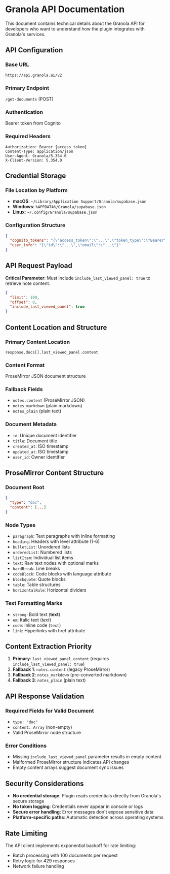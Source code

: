 # Granola API Documentation

This document contains technical details about the Granola API for developers who want to understand how the plugin integrates with Granola's services.

## API Configuration

### Base URL

`https://api.granola.ai/v2`

### Primary Endpoint

`/get-documents` (POST)

### Authentication

Bearer token from Cognito

### Required Headers

```
Authorization: Bearer {access_token}
Content-Type: application/json
User-Agent: Granola/5.354.0
X-Client-Version: 5.354.0
```

## Credential Storage

### File Location by Platform

- **macOS**: `~/Library/Application Support/Granola/supabase.json`
- **Windows**: `%APPDATA%/Granola/supabase.json`
- **Linux**: `~/.config/Granola/supabase.json`

### Configuration Structure

```json
{
  "cognito_tokens": "{\"access_token\":\"...\",\"token_type\":\"Bearer\",\"expires_in\":3600,\"refresh_token\":\"...\",\"id_token\":\"...\"}",
  "user_info": "{\"id\":\"...\",\"email\":\"...\"}"
}
```

## API Request Payload

**Critical Parameter**: Must include `include_last_viewed_panel: true` to retrieve note content.

```json
{
  "limit": 100,
  "offset": 0,
  "include_last_viewed_panel": true
}
```

## Content Location and Structure

### Primary Content Location

`response.docs[].last_viewed_panel.content`

### Content Format

ProseMirror JSON document structure

### Fallback Fields

- `notes.content` (ProseMirror JSON)
- `notes_markdown` (plain markdown)
- `notes_plain` (plain text)

### Document Metadata

- `id`: Unique document identifier
- `title`: Document title
- `created_at`: ISO timestamp
- `updated_at`: ISO timestamp
- `user_id`: Owner identifier

## ProseMirror Content Structure

### Document Root

```json
{
  "type": "doc",
  "content": [...]
}
```

### Node Types

- `paragraph`: Text paragraphs with inline formatting
- `heading`: Headers with level attribute (1-6)
- `bulletList`: Unordered lists
- `orderedList`: Numbered lists
- `listItem`: Individual list items
- `text`: Raw text nodes with optional marks
- `hardBreak`: Line breaks
- `codeBlock`: Code blocks with language attribute
- `blockquote`: Quote blocks
- `table`: Table structures
- `horizontalRule`: Horizontal dividers

### Text Formatting Marks

- `strong`: Bold text (**text**)
- `em`: Italic text (_text_)
- `code`: Inline code (`text`)
- `link`: Hyperlinks with href attribute

## Content Extraction Priority

1. **Primary**: `last_viewed_panel.content` (requires `include_last_viewed_panel: true`)
2. **Fallback 1**: `notes.content` (legacy ProseMirror)
3. **Fallback 2**: `notes_markdown` (pre-converted markdown)
4. **Fallback 3**: `notes_plain` (plain text)

## API Response Validation

### Required Fields for Valid Document

- `type: "doc"`
- `content: Array` (non-empty)
- Valid ProseMirror node structure

### Error Conditions

- Missing `include_last_viewed_panel` parameter results in empty content
- Malformed ProseMirror structure indicates API changes
- Empty content arrays suggest document sync issues

## Security Considerations

- **No credential storage**: Plugin reads credentials directly from Granola's secure storage
- **No token logging**: Credentials never appear in console or logs
- **Secure error handling**: Error messages don't expose sensitive data
- **Platform-specific paths**: Automatic detection across operating systems

## Rate Limiting

The API client implements exponential backoff for rate limiting:

- Batch processing with 100 documents per request
- Retry logic for 429 responses
- Network failure handling
